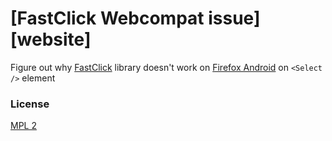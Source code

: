 # [FastClick Webcompat issue][website]

Figure out why [FastClick](https://github.com/ftlabs/fastclick) library doesn't work on [Firefox Android](https://github.com/webcompat/web-bugs/issues?utf8=%E2%9C%93&q=is%3Aissue+is%3Aopen+FastClick) on `<Select />` element

### License

[MPL 2](./LICENSE)

